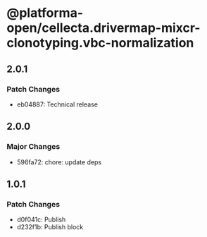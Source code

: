 # @platforma-open/cellecta.drivermap-mixcr-clonotyping.vbc-normalization

## 2.0.1

### Patch Changes

- eb04887: Technical release

## 2.0.0

### Major Changes

- 596fa72: chore: update deps

## 1.0.1

### Patch Changes

- d0f041c: Publish
- d232f1b: Publish block
